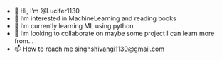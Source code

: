 - 👋 Hi, I’m @Lucifer1130
- 👀 I’m interested in MachineLearning and reading books
- 🌱 I’m currently learning ML using python
- 💞️ I’m looking to collaborate on maybe some project I can learn more from...
- 📫 How to reach me singhshivangi1130@gmail.com

<!---
Lucifer1130/Lucifer1130 is a ✨ special ✨ repository because its `README.md` (this file) appears on your GitHub profile.
You can click the Preview link to take a look at your changes.
--->
